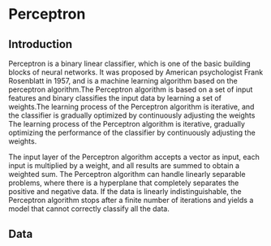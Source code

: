 # Perceptron

## Introduction
Perceptron is a binary linear classifier, which is one of the basic building blocks of neural networks. It was proposed by American psychologist Frank Rosenblatt in 1957, and is a machine learning algorithm based on the perceptron algorithm.The Perceptron algorithm is based on a set of input features and binary classifies the input data by learning a set of weights.The learning process of the Perceptron algorithm is iterative, and the classifier is gradually optimized by continuously adjusting the weights The learning process of the Perceptron algorithm is iterative, gradually optimizing the performance of the classifier by continuously adjusting the weights.

The input layer of the Perceptron algorithm accepts a vector as input, each input is multiplied by a weight, and all results are summed to obtain a weighted sum. The Perceptron algorithm can handle linearly separable problems, where there is a hyperplane that completely separates the positive and negative data. If the data is linearly indistinguishable, the Perceptron algorithm stops after a finite number of iterations and yields a model that cannot correctly classify all the data.
## Data
